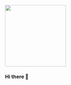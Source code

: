 <div id="header" aling="center">
    <img src="https://media.giphy.com/media/7NoNw4pMNTvgc/giphy.gif" style="width:200px ; heigh: 200px ;
                                                                            aling: center;">
</div>


### Hi there 👋

<!--
**BAN-98/BAN-98** is a ✨ _special_ ✨ repository because its `README.md` (this file) appears on your GitHub profile.

Here are some ideas to get you started:

- 🔭 I’m currently working on ...
- 🌱 I’m currently learning ...
- 👯 I’m looking to collaborate on ...
- 🤔 I’m looking for help with ...
- 💬 Ask me about ...
- 📫 How to reach me: ...
- 😄 Pronouns: ...
- ⚡ Fun fact: ...
-->
